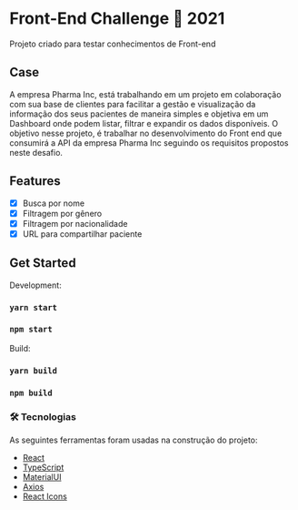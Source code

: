 # Front-End Challenge 🏅 2021

Projeto criado para testar conhecimentos de Front-end

## Case

A empresa Pharma Inc, está trabalhando em um projeto em colaboração com sua base de clientes para facilitar a gestão e visualização da informação dos seus pacientes de maneira simples e objetiva em um Dashboard onde podem listar, filtrar e expandir os dados disponíveis.
O objetivo nesse projeto, é trabalhar no desenvolvimento do Front end que consumirá a API da empresa Pharma Inc seguindo os requisitos propostos neste desafio.

## Features

- [x] Busca por nome
- [x] Filtragem por gênero
- [x] Filtragem por nacionalidade
- [x] URL para compartilhar paciente

## Get Started

Development:

### `yarn start`

### `npm start`

Build:

### `yarn build`

### `npm build`

### 🛠 Tecnologias

As seguintes ferramentas foram usadas na construção do projeto:

- [React](https://pt-br.reactjs.org/)
- [TypeScript](https://www.typescriptlang.org/)
- [MaterialUI](https://mui.com/)
- [Axios](https://github.com/axios/axios)
- [React Icons](https://react-icons.github.io/react-icons/)
